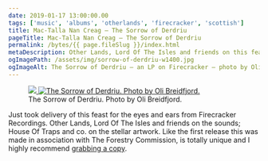 ```yaml
---
date: 2019-01-17 13:00:00.00
tags: ['music', 'albums', 'otherlands', 'firecracker', 'scottish']
title: Mac-Talla Nan Creag – The Sorrow of Derdriu
pageTitle: Mac-Talla Nan Creag – The Sorrow of Derdriu
permalink: /bytes/{{ page.fileSlug }}/index.html
metaDescription: Other Lands, Lord Of The Isles and friends on this feast for the eyes and ears from Firecracker Recordings.
ogImagePath: /assets/img/sorrow-of-derdriu-w1400.jpg
ogImageAlt: The Sorrow of Derdriu – an LP on Firecracker – photo by Oli Breidfjord
---
```


<figure class="post-main-image">
  <a class="frame" href="{{ page.url | url }}">
    <img loading="lazy" class="u-photo" 
    src="/assets/img/sorrow-of-derdriu-w1200.jpg">
    <img loading="lazy" class="u-photo" 
      srcset="/assets/img/sorrow-cover-w700.jpg 700w, 
              /assets/img/sorrow-cover-w960.jpg 960w, 
              /assets/img/sorrow-cover-w1400.jpg 1400w"
      sizes="(max-width: 40em) 100vw, (max-width: 62em) 75vw, (max-width: 95em) 50vw, 1400px"
      src="sorrowLarge_ktcggb_c_scale,w_1400.jpg" alt="The Sorrow of Derdriu. Photo by Oli Breidfjord.">
  </a>
  <figcaption>The Sorrow of Derdriu. Photo by Oli Breidfjord.</figcaption>
</figure>

Just took delivery of this feast for the eyes and ears from Firecracker Recordings. Other Lands, Lord Of The Isles and friends on the sounds; House Of Traps and co. on the stellar artwork. Like the first release this was made in association with The Forestry Commission, is totally unique and I highly recommend [grabbing a copy](https://www.undergroundsolushn.com/music/music-top-picks/mac-talla-nan-creag-the-sorrow-of-derdriu-firecracker).
